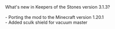 What's new in Keepers of the Stones version 3.1.3?<br />
<br />- Porting the mod to the Minecraft version 1.20.1
<br />- Added sculk shield for vacuum master